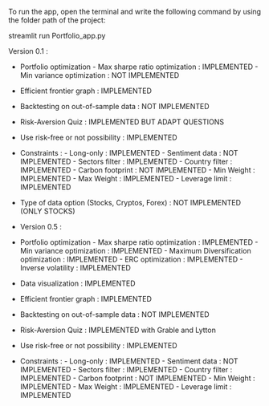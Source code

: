 To run the app, open the terminal and write the following command by using the folder path of the project: 

streamlit run Portfolio_app.py



Version 0.1 :

- Portfolio optimization
        - Max sharpe ratio optimization : IMPLEMENTED
        - Min variance optimization : NOT IMPLEMENTED
- Efficient frontier graph : IMPLEMENTED
- Backtesting on out-of-sample data : NOT IMPLEMENTED
- Risk-Aversion Quiz : IMPLEMENTED BUT ADAPT QUESTIONS
- Use risk-free or not possibility : IMPLEMENTED
- Constraints : 
        - Long-only : IMPLEMENTED
        - Sentiment data : NOT IMPLEMENTED
        - Sectors filter : IMPLEMENTED
        - Country filter : IMPLEMENTED
        - Carbon footprint : NOT IMPLEMENTED
        - Min Weight : IMPLEMENTED
        - Max Weight : IMPLEMENTED
        - Leverage limit : IMPLEMENTED

- Type of data option (Stocks, Cryptos, Forex) : NOT IMPLEMENTED (ONLY STOCKS)

- Version 0.5 :

- Portfolio optimization
        - Max sharpe ratio optimization : IMPLEMENTED
        - Min variance optimization : IMPLEMENTED
        - Maximum Diversification optimization : IMPLEMENTED
        - ERC optimization : IMPLEMENTED
        - Inverse volatility : IMPLEMENTED
- Data visualization : IMPLEMENTED
- Efficient frontier graph : IMPLEMENTED
- Backtesting on out-of-sample data : NOT IMPLEMENTED
- Risk-Aversion Quiz : IMPLEMENTED with Grable and Lytton
- Use risk-free or not possibility : IMPLEMENTED
- Constraints : 
        - Long-only : IMPLEMENTED
        - Sentiment data : NOT IMPLEMENTED
        - Sectors filter : IMPLEMENTED
        - Country filter : IMPLEMENTED
        - Carbon footprint : NOT IMPLEMENTED
        - Min Weight : IMPLEMENTED
        - Max Weight : IMPLEMENTED
        - Leverage limit : IMPLEMENTED
  
